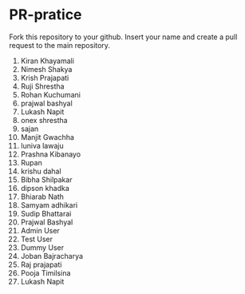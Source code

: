 # PR-pratice
Fork this repository to your github. Insert your name and create a pull request to the main repository.
1. Kiran Khayamali
2. Nimesh Shakya
3. Krish Prajapati
4. Ruji Shrestha
5. Rohan Kuchumani
6. prajwal bashyal
7. Lukash Napit
8. onex shrestha
9. sajan
10. Manjit Gwachha
11. luniva lawaju
12. Prashna Kibanayo
13. Rupan
14. krishu dahal
15. Bibha Shilpakar
16. dipson khadka
17. Bhiarab Nath
18. Samyam adhikari
19. Sudip Bhattarai
20. Prajwal Bashyal
21. Admin User
22. Test User
23. Dummy User
24. Joban Bajracharya
25. Raj prajapati
26. Pooja Timilsina
27. Lukash Napit
